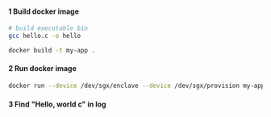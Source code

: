 #### 1 Build docker image
```bash
# build executable bin
gcc hello.c -o hello

docker build -t my-app .
```

#### 2 Run docker image
```bash
docker run --device /dev/sgx/enclave --device /dev/sgx/provision my-app
```

#### 3 Find "Hello, world c" in log